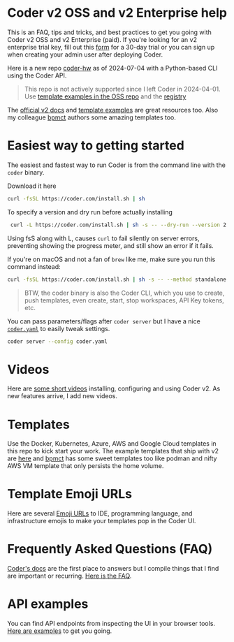 # Coder v2 OSS and v2 Enterprise help

This is an FAQ, tips and tricks, and best practices to get you going with Coder v2 OSS and v2 Enterprise (paid). If you're looking for an v2 enterprise trial key, fill out this [form](https://coder.com/trial) for a 30-day trial  or you can sign up when creating your admin user after deploying Coder.

Here is a new repo [coder-hw](https://github.com/sharkymark/coder-hw) as of 2024-07-04 with a Python-based CLI using the Coder API.

> This repo is not actively supported since I left Coder in 2024-04-01. Use [template examples in the OSS repo](https://github.com/coder/coder/tree/main/examples/templates) and the [registry](https://registry.coder.com)

The [official v2 docs](https://github.com/coder/coder/tree/main/docs) and [template examples](https://github.com/coder/coder/tree/main/examples/templates) are great resources too. Also my colleague [bpmct](https://github.com/bpmct/coder-templates) authors some amazing templates too.

# Easiest way to getting started

The easiest and fastest way to run Coder is from the command line with the `coder` binary.

Download it here

```sh
curl -fsSL https://coder.com/install.sh | sh
```

To specify a version and dry run before actually installing

```sh
 curl -L https://coder.com/install.sh | sh -s -- --dry-run --version 2.10.0
```

Using fsS along with L, causes `curl` to fail silently on server errors, preventing showing the progress meter, and still show an error if it fails.

If you're on macOS and not a fan of `brew` like me, make sure you run this command instead:

```sh
curl -fsSL https://coder.com/install.sh | sh -s -- --method standalone
```

> BTW, the coder binary is also the Coder CLI, which you use to create, push templates, even create, start, stop workspaces, API Key tokens, etc.

You can pass parameters/flags after `coder server` but I have a nice [`coder.yaml`](./standalone-yaml/coder.yaml) to easily tweak settings.

```sh
coder server --config coder.yaml
```

# Videos

Here are [some short videos](videos.md) installing, configuring and using Coder v2. As new features arrive, I add new videos.

# Templates

Use the Docker, Kubernetes, Azure, AWS and Google Cloud templates in this repo to kick start your work. The example templates that ship with v2 are [here](https://github.com/coder/coder/tree/main/examples/templates) and [bpmct](https://github.com/bpmct/coder-templates) has some sweet templates too like podman and nifty AWS VM template that only persists the home volume.

# Template Emoji URLs

Here are several [Emoji URLs](emoji-urls.md) to IDE, programming language, and infrastructure emojis to make your templates pop in the Coder UI.

# Frequently Asked Questions (FAQ)

[Coder's docs](https://github.com/coder/coder/tree/main/docs) are the first place to answers but I compile things that I find are important or recurring. [Here is the FAQ](faq.md).

# API examples

You can find API endpoints from inspecting the UI in your browser tools. [Here are examples](api.md) to get you going.
